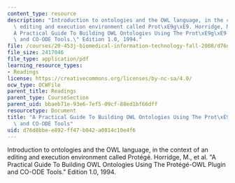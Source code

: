 ```yaml
---
content_type: resource
description: "Introduction to ontologies and the OWL language, in the context of an\
  \ editing and execution environment called Prot\xE9g\xE9. Horridge, M., et al. \"\
  A Practical Guide To Building OWL Ontologies Using The Prot\xE9g\xE9-OWL Plugin\
  \ and CO-ODE Tools.\" Edition 1.0, 1994."
file: /courses/20-453j-biomedical-information-technology-fall-2008/d76d8bbee892ff47b042a0814c10e4f6_hrige_ontlgy_tut.pdf
file_size: 2417046
file_type: application/pdf
learning_resource_types:
- Readings
license: https://creativecommons.org/licenses/by-nc-sa/4.0/
ocw_type: OCWFile
parent_title: Readings
parent_type: CourseSection
parent_uid: bbaeb71e-93e6-7ef5-09cf-88ed1bf66dff
resourcetype: Document
title: "A Practical Guide To Building OWL Ontologies Using The Prot\xE9g\xE9-OWL Plugin\
  \ and CO-ODE Tools"
uid: d76d8bbe-e892-ff47-b042-a0814c10e4f6
---
```

Introduction to ontologies and the OWL language, in the context of an editing and execution environment called Protégé. Horridge, M., et al. "A Practical Guide To Building OWL Ontologies Using The Protégé-OWL Plugin and CO-ODE Tools." Edition 1.0, 1994.
